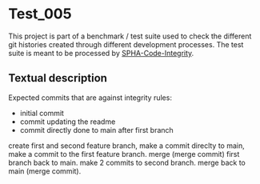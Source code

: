 # Test_005
This project is part of a benchmark / test suite used to check the different git histories created through different development processes.
The test suite is meant to be processed by [SPHA-Code-Integrity](https://github.com/fraunhofer-iem/SPHA-Code-Integrity).

## Textual description
Expected commits that are against integrity rules: 
* initial commit
* commit updating the readme
* commit directly done to main after first branch

create first and second feature branch, make a commit direclty to main, make a commit to the first feature branch. merge (merge commit) first branch back to main. make 2 commits to second branch. merge back to main (merge commit).
